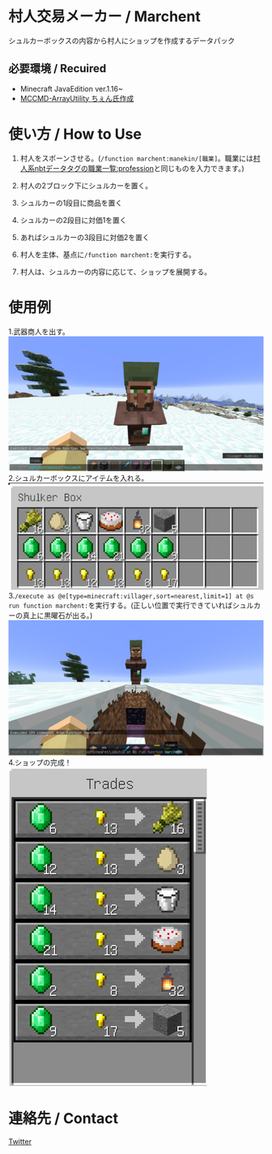 
# 村人交易メーカー / Marchent
シュルカーボックスの内容から村人にショップを作成するデータパック <br />

## 必要環境 / Recuired
- Minecraft JavaEdition ver.1.16~
- [MCCMD-ArrayUtility ちぇん氏作成](https://github.com/ChenCMD/MCCMD-ArrayUtility)

# 使い方 / How to Use
1. 村人をスポーンさせる。(``/function marchent:manekin/[職業]``。職業には[村人系nbtデータタグの職業一覧:profession](https://minecraftjapan.miraheze.org/wiki/%E3%82%B3%E3%83%9E%E3%83%B3%E3%83%89/%E3%83%87%E3%83%BC%E3%82%BF%E3%82%BF%E3%82%B0/%E3%82%A8%E3%83%B3%E3%83%86%E3%82%A3%E3%83%86%E3%82%A3#%E6%9D%91%E4%BA%BA%E7%B3%BB%E5%85%B1%E9%80%9A)と同じものを入力できます。)<br/>

2. 村人の2ブロック下にシュルカーを置く。
3. シュルカーの1段目に商品を置く
4. シュルカーの2段目に対価1を置く
5. あればシュルカーの3段目に対価2を置く
6. 村人を主体、基点に``/function marchent:``を実行する。
7. 村人は、シュルカーの内容に応じて、ショップを展開する。

# 使用例
1.武器商人を出す。<br />
![sample1](/img/sample1.png)<br />
2.シュルカーボックスにアイテムを入れる。<br />
![sample2](/img/sample2.png)<br />
3.``/execute as @e[type=minecraft:villager,sort=nearest,limit=1] at @s run function marchent:``を実行する。(正しい位置で実行できていればシュルカーの真上に黒曜石が出る。)<br />
![sample3](/img/sample3.png)<br />
4.ショップの完成！<br />
![sample3](/img/sample4.png)<br />

# 連絡先 / Contact
[Twitter](https://twitter.com/Lit_to_)

